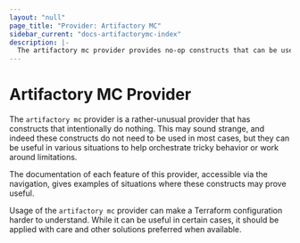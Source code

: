 ```yaml
---
layout: "null"
page_title: "Provider: Artifactory MC"
sidebar_current: "docs-artifactorymc-index"
description: |-
  The artifactory mc provider provides no-op constructs that can be useful helpers in tricky cases.
---
```


# Artifactory MC Provider

The `artifactory mc` provider is a rather-unusual provider that has constructs that
intentionally do nothing. This may sound strange, and indeed these constructs
do not need to be used in most cases, but they can be useful in various
situations to help orchestrate tricky behavior or work around limitations.

The documentation of each feature of this provider, accessible via the
navigation, gives examples of situations where these constructs may prove
useful.

Usage of the `artifactory mc` provider can make a Terraform configuration harder to
understand. While it can be useful in certain cases, it should be applied with
care and other solutions preferred when available.
